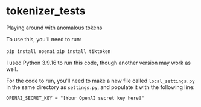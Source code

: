 # tokenizer_tests
Playing around with anomalous tokens

To use this, you'll need to run:

`pip install openai`
`pip install tiktoken`

I used Python 3.9.16 to run this code, though another version may work as well.

For the code to run, you'll need to make a new file called `local_settings.py` in the same directory as `settings.py`, and populate it with the following line:

`OPENAI_SECRET_KEY = "[Your OpenAI secret key here]"`
